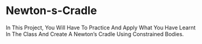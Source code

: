 # Newton-s-Cradle
In This Project, You Will Have To Practice And Apply What You Have Learnt In The Class And Create A Newton’s Cradle Using Constrained Bodies.
